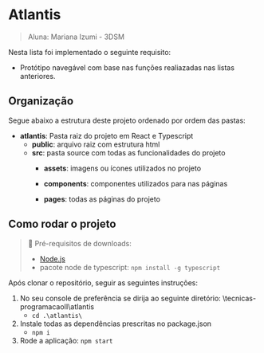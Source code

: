 # Atlantis

> Aluna: Mariana Izumi - 3DSM

Nesta lista foi implementado o seguinte requisito:
- Protótipo navegável com base nas funções realiazadas nas listas anteriores.

## Organização
Segue abaixo a estrutura deste projeto ordenado por ordem das pastas:
- **atlantis**: Pasta raiz do projeto em React e Typescript
    - **public**: arquivo raiz com estrutura html
    - **src**: pasta source com todas as funcionalidades do projeto
        - **assets**: imagens ou ícones utilizados no projeto

        - **components**: componentes utilizados para nas páginas
         
        - **pages**: todas as páginas do projeto


## Como rodar o projeto
> 🚨 Pré-requisitos de downloads:
> - [Node.js]("https://nodejs.org/en/download/package-manager/current")
> - pacote node de typescript: ```npm install -g typescript```

Após clonar o repositório, seguir as seguintes instruções:
1. No seu console de preferência se dirija ao seguinte diretório: \tecnicas-programacaoII\atlantis
    - ```cd .\atlantis\```
1. Instale todas as dependências prescritas no package.json
    - ```npm i```
1. Rode a aplicação: ```npm start```